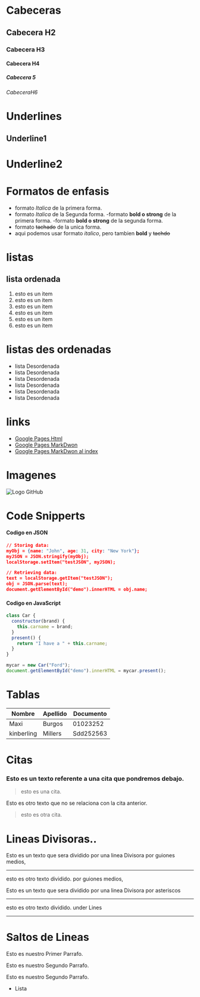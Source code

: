 # Cabeceras
## Cabecera H2
### Cabecera H3
#### Cabecera H4
##### Cabecera 5
###### CabeceraH6

# Underlines
Underline1
----------

Underline2
==========

# Formatos de enfasis
- formato *Italica* de la primera forma.
- formato _Italica_ de la Segunda forma.
-formato **bold o strong**  de la primera forma.
-formato __bold o strong__ de la segunda forma.
- formato ~~tachado~~ de la unica forma.
- aqui podemos usar formato *italico*, pero tambien **bold** y ~~tachdo~~



# listas
## lista ordenada
1. esto es un item
1. esto es un item
1. esto es un item
1. esto es un item
1. esto es un item
1. esto es un item

# listas des ordenadas
 - lista Desordenada
 - lista Desordenada
 - lista Desordenada
 - lista Desordenada
 - lista Desordenada
 - lista Desordenada

 # links
 
 - <a href="http://google.com">Google Pages Html</a>
 - [Google Pages MarkDwon](http://www.google.com)
 - [Google Pages MarkDwon al index](index.html)
 # 



# Imagenes
![Logo GitHub](https://encrypted-tbn0.gstatic.com/images?q=tbn%3AANd9GcQ6YbjP5vT1VgTVr0p2ChwgAtmXZiiF0JuWCKDnEYgcNDqndVkF)

#

# Code Snipperts
#### Codigo en JSON
```JSON
// Storing data:
myObj = {name: "John", age: 31, city: "New York"};
myJSON = JSON.stringify(myObj);
localStorage.setItem("testJSON", myJSON);

// Retrieving data:
text = localStorage.getItem("testJSON");
obj = JSON.parse(text);
document.getElementById("demo").innerHTML = obj.name;
```


#### Codigo en JavaScript
```javascript
class Car {
  constructor(brand) {
    this.carname = brand;
  }
  present() {
    return "I have a " + this.carname;
  }
}

mycar = new Car("Ford");
document.getElementById("demo").innerHTML = mycar.present();
```


# Tablas
| Nombre    | Apellido    | Documento |
|--------   |---------    | --------- |
| Maxi      | Burgos      | 01023252  |
| kinberling | Millers    | Sdd252563 |

# 

# Citas
### Esto es un texto referente a una cita que pondremos debajo.
> esto es una cita.

Esto es otro texto que no se relaciona con la cita anterior.

> esto es otra cita.

# 


# Lineas Divisoras..
Esto es un texto que sera dividido por una linea Divisora por guiones medios, 

---
esto es otro texto dividido. por guiones medios,

Esto es un texto que sera dividido por una linea Divisora por asteriscos

***
esto es otro texto dividido. under Lines

___




# Saltos de Lineas

Esto es nuestro Primer Parrafo.

Esto es nuestro Segundo Parrafo.

Esto es nuestro Segundo Parrafo.

- Lista